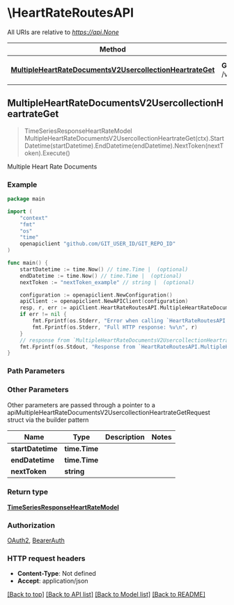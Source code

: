 # \HeartRateRoutesAPI

All URIs are relative to *https://api.None*

Method | HTTP request | Description
------------- | ------------- | -------------
[**MultipleHeartRateDocumentsV2UsercollectionHeartrateGet**](HeartRateRoutesAPI.md#MultipleHeartRateDocumentsV2UsercollectionHeartrateGet) | **Get** /v2/usercollection/heartrate | Multiple Heart Rate Documents



## MultipleHeartRateDocumentsV2UsercollectionHeartrateGet

> TimeSeriesResponseHeartRateModel MultipleHeartRateDocumentsV2UsercollectionHeartrateGet(ctx).StartDatetime(startDatetime).EndDatetime(endDatetime).NextToken(nextToken).Execute()

Multiple Heart Rate Documents

### Example

```go
package main

import (
	"context"
	"fmt"
	"os"
    "time"
	openapiclient "github.com/GIT_USER_ID/GIT_REPO_ID"
)

func main() {
	startDatetime := time.Now() // time.Time |  (optional)
	endDatetime := time.Now() // time.Time |  (optional)
	nextToken := "nextToken_example" // string |  (optional)

	configuration := openapiclient.NewConfiguration()
	apiClient := openapiclient.NewAPIClient(configuration)
	resp, r, err := apiClient.HeartRateRoutesAPI.MultipleHeartRateDocumentsV2UsercollectionHeartrateGet(context.Background()).StartDatetime(startDatetime).EndDatetime(endDatetime).NextToken(nextToken).Execute()
	if err != nil {
		fmt.Fprintf(os.Stderr, "Error when calling `HeartRateRoutesAPI.MultipleHeartRateDocumentsV2UsercollectionHeartrateGet``: %v\n", err)
		fmt.Fprintf(os.Stderr, "Full HTTP response: %v\n", r)
	}
	// response from `MultipleHeartRateDocumentsV2UsercollectionHeartrateGet`: TimeSeriesResponseHeartRateModel
	fmt.Fprintf(os.Stdout, "Response from `HeartRateRoutesAPI.MultipleHeartRateDocumentsV2UsercollectionHeartrateGet`: %v\n", resp)
}
```

### Path Parameters



### Other Parameters

Other parameters are passed through a pointer to a apiMultipleHeartRateDocumentsV2UsercollectionHeartrateGetRequest struct via the builder pattern


Name | Type | Description  | Notes
------------- | ------------- | ------------- | -------------
 **startDatetime** | **time.Time** |  | 
 **endDatetime** | **time.Time** |  | 
 **nextToken** | **string** |  | 

### Return type

[**TimeSeriesResponseHeartRateModel**](TimeSeriesResponseHeartRateModel.md)

### Authorization

[OAuth2](../README.md#OAuth2), [BearerAuth](../README.md#BearerAuth)

### HTTP request headers

- **Content-Type**: Not defined
- **Accept**: application/json

[[Back to top]](#) [[Back to API list]](../README.md#documentation-for-api-endpoints)
[[Back to Model list]](../README.md#documentation-for-models)
[[Back to README]](../README.md)

